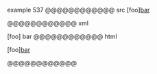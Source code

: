 example 537
@@@@@@@@@@@@ src
[foo][bar][baz]

[baz]: /url
@@@@@@@@@@@@ xml
<?xml version="1.0" encoding="UTF-8"?>
<!DOCTYPE document SYSTEM "CommonMark.dtd">
<document xmlns="http://commonmark.org/xml/1.0">
  <paragraph>
    <text>[foo]</text>
    <link destination="/url" title="">
      <text>bar</text>
    </link>
  </paragraph>
</document>
@@@@@@@@@@@@ html
<p>[foo]<a href="/url">bar</a></p>
@@@@@@@@@@@@
